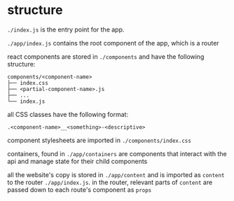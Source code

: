# structure

`./index.js` is the entry point for the app.

`./app/index.js` contains the root component of the app, which is a router

react components are stored in `./components` and have the following structure:

```
components/<component-name>
├── index.css
├── <partial-component-name>.js
├── ...
└── index.js
```

all CSS classes have the following format:

```
.<component-name>__<something>-<descriptive>
```

component stylesheets are imported in `./components/index.css`

containers, found in `./app/containers` are components that interact with the api and manage state for their child components

all the website's copy is stored in `./app/content` and is imported as `content` to the router `./app/index.js`. in the router, relevant parts of `content` are passed down to each route's component as `props`
